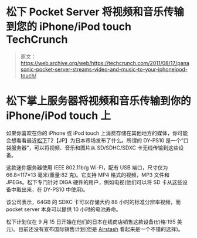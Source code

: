 # 松下 Pocket Server 将视频和音乐传输到您的 iPhone/iPod touch TechCrunch

> 原文：<https://web.archive.org/web/https://techcrunch.com/2011/08/17/panasonic-pocket-server-streams-video-and-music-to-your-iphoneipod-touch/>

# 松下掌上服务器将视频和音乐传输到你的 iPhone/iPod touch 上

如果你喜欢在你的 iPhone 或 iPod touch 上消费存储在其他地方的媒体，你可能会想看看最近[松下](https://web.archive.org/web/20230204122615/https://techcrunch.com/tag/panasonic)T2【JP】为日本市场发布了什么。所谓的 DY-PS10 是一个“口袋服务器”，可以将视频、音乐和图片从 SD/SDHC/SDXC 卡无线传输到这些设备。

这款迷你服务器使用 IEEE 802.11b/g Wi-FI，配有 USB 端口，尺寸仅为 66.8×117×13 毫米(重量:82 克)。它支持 MP4 格式的视频，MP3 文件和 JPEGs。松下专门针对 DIGA 硬件的用户，例如电视(他们可以将 SD 卡从这些设备中取出来，在 DY-PS10 中使用)。

该公司表示，64GB 的 SDXC 卡可以存储大约 88 小时的标准分辨率视频，而 pocket server 本身可以提供 10 小时的电池寿命。

松下计划仅在 9 月 15 日开始在他们的日本在线商店销售这款设备(价格:195 美元)。目前还没有宣布国际销售计划(但是 [Airstash](https://web.archive.org/web/20230204122615/https://techcrunch.com/2010/03/16/airstash-wireless-portable-storage/) 看起来是一个不错的选择)。